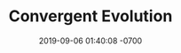 ---
layout: post
title:  "Convergent Evolution"
date:   2019-09-06 01:40:08 -0700
categories: blog post
---